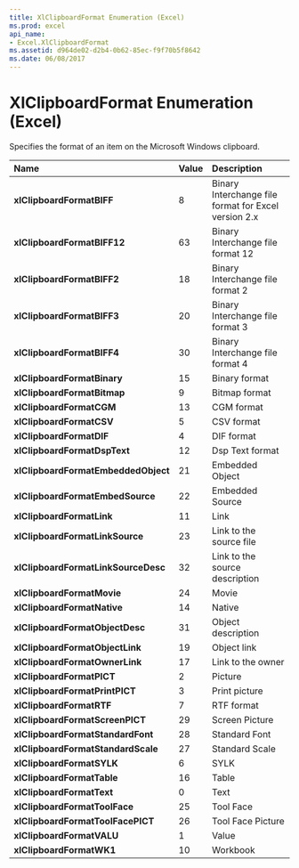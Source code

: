 ```yaml
---
title: XlClipboardFormat Enumeration (Excel)
ms.prod: excel
api_name:
- Excel.XlClipboardFormat
ms.assetid: d964de02-d2b4-0b62-85ec-f9f70b5f8642
ms.date: 06/08/2017
---
```



# XlClipboardFormat Enumeration (Excel)

Specifies the format of an item on the Microsoft Windows clipboard.



|Name|Value|Description|
|:-----|:-----|:-----|
| **xlClipboardFormatBIFF**|8|Binary Interchange file format for Excel version 2.x|
| **xlClipboardFormatBIFF12**|63|Binary Interchange file format 12|
| **xlClipboardFormatBIFF2**|18|Binary Interchange file format 2|
| **xlClipboardFormatBIFF3**|20|Binary Interchange file format 3|
| **xlClipboardFormatBIFF4**|30|Binary Interchange file format 4|
| **xlClipboardFormatBinary**|15|Binary format|
| **xlClipboardFormatBitmap**|9|Bitmap format|
| **xlClipboardFormatCGM**|13|CGM format|
| **xlClipboardFormatCSV**|5|CSV format|
| **xlClipboardFormatDIF**|4|DIF format|
| **xlClipboardFormatDspText**|12|Dsp Text format|
| **xlClipboardFormatEmbeddedObject**|21|Embedded Object|
| **xlClipboardFormatEmbedSource**|22|Embedded Source|
| **xlClipboardFormatLink**|11|Link|
| **xlClipboardFormatLinkSource**|23|Link to the source file|
| **xlClipboardFormatLinkSourceDesc**|32|Link to the source description|
| **xlClipboardFormatMovie**|24|Movie|
| **xlClipboardFormatNative**|14|Native|
| **xlClipboardFormatObjectDesc**|31|Object description|
| **xlClipboardFormatObjectLink**|19|Object link|
| **xlClipboardFormatOwnerLink**|17|Link to the owner|
| **xlClipboardFormatPICT**|2|Picture|
| **xlClipboardFormatPrintPICT**|3|Print picture|
| **xlClipboardFormatRTF**|7|RTF format|
| **xlClipboardFormatScreenPICT**|29|Screen Picture|
| **xlClipboardFormatStandardFont**|28|Standard Font|
| **xlClipboardFormatStandardScale**|27|Standard Scale|
| **xlClipboardFormatSYLK**|6|SYLK|
| **xlClipboardFormatTable**|16|Table|
| **xlClipboardFormatText**|0|Text|
| **xlClipboardFormatToolFace**|25|Tool Face|
| **xlClipboardFormatToolFacePICT**|26|Tool Face Picture|
| **xlClipboardFormatVALU**|1|Value|
| **xlClipboardFormatWK1**|10|Workbook|


